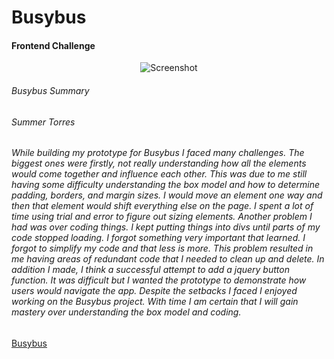 # Busybus
#### Frontend Challenge


<p align="center"><img src="https://user-images.githubusercontent.com/36306207/46852457-f1881b80-cdaf-11e8-8b5f-2090b7ff4f89.png" alt="Screenshot"/></p>

###### Busybus Summary
###### Summer Torres

###### <p>While building my prototype for Busybus I faced many challenges.  The biggest ones were firstly, not really understanding how all the elements would come together and influence each other.  This was due to me still having some difficulty understanding the box model and how to determine padding, borders, and margin sizes.   I would move an element one way and then that element would shift everything else on the page.  I spent a lot of time using trial and error to figure out sizing elements.  Another problem I had was over coding things.  I kept putting things into divs until parts of my code stopped loading.  I forgot something very important that learned.  I forgot to simplify my code and that less is more.  This problem resulted in me having areas of redundant code that I needed to clean up and delete.  In addition I made, I think a successful attempt to add a jquery button function.  It was difficult but I wanted the prototype to demonstrate how users would navigate the app.  Despite the setbacks I faced I enjoyed working on the Busybus project.  With time I am certain that I will gain mastery over understanding the box model and coding.</p>

[Busybus](https://mt-hiraki.github.io/Busybus/)

